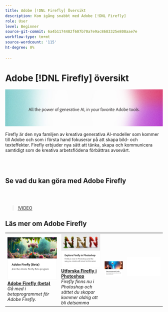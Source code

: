 ```yaml
---
title: Adobe [!DNL Firefly] Översikt
description: Kom igång snabbt med Adobe [!DNL Firefly]
role: User
level: Beginner
source-git-commit: 6a4b1174482f607b70a7e9ac8683325e808aae7e
workflow-type: tm+mt
source-wordcount: '115'
ht-degree: 0%

---
```


# Adobe [!DNL Firefly] översikt

![Firefly Hero Image](../assets/firefly.png)

Firefly är den nya familjen av kreativa generativa AI-modeller som kommer till Adobe och som i första hand fokuserar på att skapa bild- och texteffekter. Firefly erbjuder nya sätt att tänka, skapa och kommunicera samtidigt som de kreativa arbetsflödena förbättras avsevärt.

<br> 

## Se vad du kan göra med Adobe Firefly

<br> 

>[!VIDEO](https://video.tv.adobe.com/v/3416970t1?quality=12&learn=on&hidetitle=true)

## Läs mer om Adobe Firefly

<table>
<tr>
   <td>
      <a href="https://firefly.adobe.com/" target="_blank">
         <img alt="Adobe Firefly (beta)" src="assets/firefly-beta.png" />
      </a>
      <div>
      <a href="https://firefly.adobe.com/" target="_blank"><strong>Adobe Firefly (beta)</strong></a>
      </div>
      <em>Gå med i betaprogrammet för Adobe Firefly.</em>
      <br>
  </td>
  <td>
      <a href="https://www.adobe.com/sensei/generative-ai/firefly.html" target="_blank">
         <img alt="Utforska Firefly i Photoshop" src="assets/firefly-photoshop.png" />
      </a>
      <div>
      <a href="https://www.adobe.com/sensei/generative-ai/firefly.html" target="_blank"><strong>Utforska Firefly i Photoshop</strong></a>
      </div>
      <em>Firefly finns nu i Photoshop och sättet du skapar kommer aldrig att bli detsamma</em>
      <br>
  </td>
  <td>
      <a href="webinar-experimenting.md">
         <img alt="Experimentera med Adobe Firefly" src="assets/webinar-experimenting.png" />
      </a>
  </td>
  <td>
    <img alt="Mellanrum" src="../assets/Whitespacer.png" />
    <div>
    <br>
  </td>
</tr>
</table>
